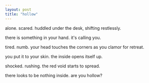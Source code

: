 ```yaml
---
layout: post
title: "hollow"
---
```


alone. scared. huddled under the desk, shifting restlessly.

there is something in your hand. it's calling you.

tired. numb. your head touches the corners as you clamor for retreat.

you put it to your skin. the inside opens itself up.

shocked. rushing. the red void starts to spread.

there looks to be nothing inside. are you hollow?